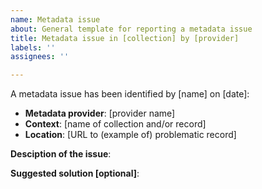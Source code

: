 ```yaml
---
name: Metadata issue
about: General template for reporting a metadata issue
title: Metadata issue in [collection] by [provider]
labels: ''
assignees: ''

---
```


A metadata issue has been identified by [name] on [date]:

- **Metadata provider**: [provider name]
- **Context**: [name of collection and/or record]
- **Location**: [URL to (example of) problematic record]

**Desciption of the issue**:


**Suggested solution [optional]**:
